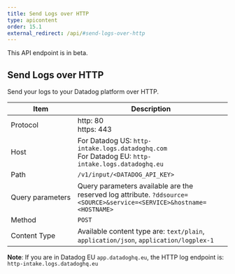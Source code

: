 ```yaml
---
title: Send Logs over HTTP
type: apicontent
order: 15.1
external_redirect: /api/#send-logs-over-http
---
```


<div class="alert alert-warning">
This API endpoint is in beta.
</div>

## Send Logs over HTTP

Send your logs to your Datadog platform over HTTP.

| Item             | Description                                                                                                           |
| ------           | ---------                                                                                                             |
| Protocol         | http: 80<br>https: 443                                                                                                |
| Host             | For Datadog US: `http-intake.logs.datadoghq.com` <br> For Datadog EU: `http-intake.logs.datadoghq.eu`                 |
| Path             | `/v1/input/<DATADOG_API_KEY>`                                                                                         |
| Query parameters | Query parameters available are the reserved log attribute. `?ddsource=<SOURCE>&service=<SERVICE>&hostname=<HOSTNAME>` |
| Method           | `POST`                                                                                                                |
| Content Type     | Available content type are: `text/plain`, `application/json`, `application/logplex-1`                                 |


**Note**: If you are in Datadog EU `app.datadoghq.eu`, the HTTP log endpoint is: `http-intake.logs.datadoghq.eu`
